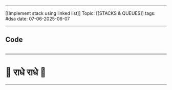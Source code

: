 
---
[[Implement stack using linked list]]
Topic: [[STACKS & QUEUES]]
tags: #dsa 
date: 07-06-2025-06-07

---
## Code 

```cpp

```

---
# 🦚 राधे राधे 🦚
---
